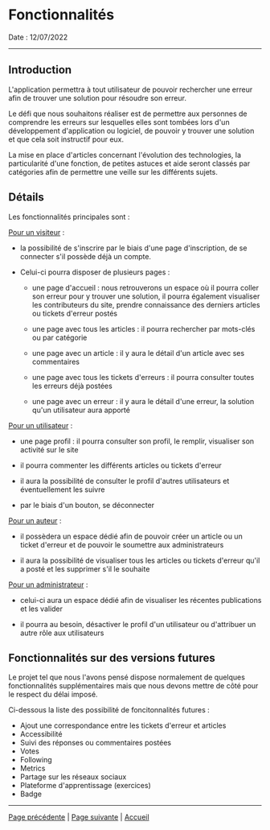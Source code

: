 # Fonctionnalités

Date : 12/07/2022
___

## Introduction

L'application permettra à tout utilisateur de pouvoir rechercher une erreur afin de trouver une solution pour résoudre son erreur.

Le défi que nous souhaitons réaliser est de permettre aux personnes de comprendre les erreurs sur lesquelles elles sont tombées lors d'un développement d'application ou logiciel, de pouvoir y trouver une solution et que cela soit instructif pour eux.

La mise en place d'articles concernant l'évolution des technologies, la particularité d'une fonction, de petites astuces et aide seront classés par catégories afin de permettre une veille sur les différents sujets.

## Détails

Les fonctionnalités principales sont :

<u>Pour un visiteur</u> :

- la possibilité de s'inscrire par le biais d'une page d'inscription, de se connecter s'il possède déjà un compte.

- Celui-ci pourra disposer de plusieurs pages :

  - une page d'accueil : nous retrouverons un espace où il pourra coller son erreur pour y trouver une solution, il pourra également visualiser les contributeurs du site, prendre connaissance des derniers articles ou tickets d'erreur postés

  - une page avec tous les articles : il pourra rechercher par mots-clés ou par catégorie

  - une page avec un article : il y aura le détail d'un article avec ses commentaires

  - une page avec tous les tickets d'erreurs : il pourra consulter toutes les erreurs déjà postées

  - une page avec un erreur : il y aura le détail d'une erreur, la solution qu'un utilisateur aura apporté

<u>Pour un utilisateur</u> :

- une page profil : il pourra consulter son profil, le remplir, visualiser son activité sur le site

- il pourra commenter les différents articles ou tickets d'erreur

- il aura la possibilité de consulter le profil d'autres utilisateurs et éventuellement les suivre

- par le biais d'un bouton, se déconnecter

<u>Pour un auteur</u> :

- il possèdera un espace dédié afin de pouvoir créer un article ou un ticket d'erreur et de pouvoir le soumettre aux administrateurs

- il aura la possibilité de visualiser tous les articles ou tickets d'erreur qu'il a posté et les supprimer s'il le souhaite

<u>Pour un administrateur</u> :

- celui-ci aura un espace dédié afin de visualiser les récentes publications et les valider

- il pourra au besoin, désactiver le profil d'un utilisateur ou d'attribuer un autre rôle aux utilisateurs

## Fonctionnalités sur des versions futures

Le projet tel que nous l'avons pensé dispose normalement de quelques fonctionnalités supplémentaires mais que nous devons mettre de côté pour le respect du délai imposé.

Ci-dessous la liste des possibilité de foncitonnalités futures :

- Ajout une correspondance entre les tickets d'erreur et articles
- Accessibilité
- Suivi des réponses ou commentaires postées
- Votes
- Following
- Metrics
- Partage sur les réseaux sociaux
- Plateforme d'apprentissage (exercices)
- Badge

___

[Page précédente](./02_User_stories.md) | [Page suivante](./04_Wireframe.md) | [Accueil](../../README.md)
